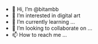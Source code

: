 - 👋 Hi, I’m @bitambb
- 👀 I’m interested in digital art
- 🌱 I’m currently learning ...
- 💞️ I’m looking to collaborate on ...
- 📫 How to reach me ...

<!---
bitambb/bitambb is a ✨ special ✨ repository because its `README.md` (this file) appears on your GitHub profile.
You can click the Preview link to take a look at your changes.
--->
